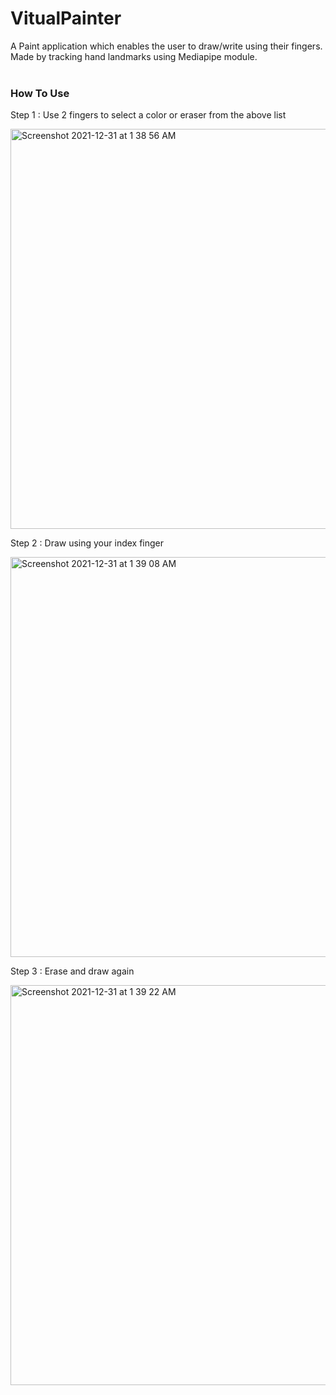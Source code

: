 # VitualPainter
A Paint application which enables the user to draw/write using their fingers. <br/>
Made by tracking hand landmarks using Mediapipe module.<br/><br/>

### How To Use
Step 1 : Use 2 fingers to select a color or eraser from the above list<br/>

<img width="640" alt="Screenshot 2021-12-31 at 1 38 56 AM" src="https://user-images.githubusercontent.com/54856352/147785045-f3088e81-fefd-4c79-9f2c-18e1977054c1.png">

Step 2 : Draw using your index finger<br/>

<img width="640" alt="Screenshot 2021-12-31 at 1 39 08 AM" src="https://user-images.githubusercontent.com/54856352/147785128-fa298c24-0507-4b9b-a186-f705080c4ceb.png">

Step 3 : Erase and draw again<br/>

<img width="640" alt="Screenshot 2021-12-31 at 1 39 22 AM" src="https://user-images.githubusercontent.com/54856352/147785434-e25719bc-4b80-4382-9807-7b5cb4a661e9.png">

